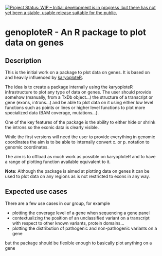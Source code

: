 [![Project Status: WIP – Initial development is in progress, but there has not yet been a stable, usable release suitable for the public.](https://www.repostatus.org/badges/latest/wip.svg)](https://www.repostatus.org/#wip)


# genoploteR - An R package to plot data on genes

## Description

This is the initial work on a package to plot data on genes. It is based on and heavily influenced by [karyoploteR](https://github.com/bernatgel/karyoploteR). 

The idea is to create a package internally using the karyoploteR infrastructure to plot any type of data on genes. The user should provide somehow (manually, from a TxDb object...) the structure of a transcript or gene (exons, introns...) and be able to plot data on it using either low level functions such as points or lines or higher level functions to plot more specialized data (BAM coverage, mutations...).

One of the key features of the package is the ability to either hide or shrink the introns so the exonic data is clearly visible.

While the first versions will need the user to provide everything in genomic coordinates the aim is to be able to internally convert c. or p. notation to genomic coordinates.

The aim is to offload as much work as possible on karyoploteR and to have a range of plotting function available equivalent to it.

**Note:** Although the package is aimed at plotting data on genes it can be used to plot data on any regions as is not restricted to exons in any way.

## Expected use cases

There are a few use cases in our group, for example 

  * plotting the coverage level of a gene when sequencing a gene panel 
  * contextualizing the position of an unclassified variant on a transcript with respect to other known variants, protein domains...
  * plotting the distribution of pathogenic and non-pathogenic variants on a gene
  
  
but the package should be flexible enough to basically plot anything on a gene


